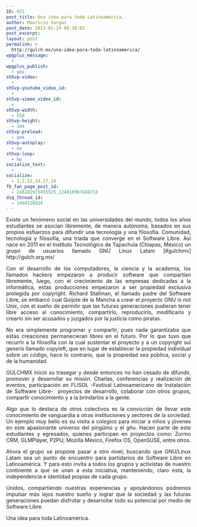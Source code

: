 ```yaml
---
ID: 921
post_title: Una idea para toda Latinoamérica.
author: Mauricio Vargas
post_date: 2013-01-24 00:38:01
post_excerpt:
layout: post
permalink: >
  http://gulch.mx/una-idea-para-toda-latinoamerica/
wpgplus_message:
  - 
wpgplus_publish:
  - yes
sh5vp-video:
  - 
sh5vp-youtube_video_id:
  - 
sh5vp-vimeo_video_id:
  - 
sh5vp-width:
  - 550
sh5vp-height:
  - 344
sh5vp-preload:
  - yes
sh5vp-autoplay:
  - no
sh5vp-loop:
  - no
socialize_text:
  - 
socialize:
  - 1,2,22,24,17,18
fb_fan_page_post_id:
  - 246202975455925_124810967688718
dsq_thread_id:
  - 1460116824
---
```

<p style="text-align: justify;">Existe un fenómeno social en las universidades del mundo, todos los años estudiantes se asocian libremente, de manera autónoma, basados en sus propios esfuerzos para difundir una tecnología y una filosofía. Comunidad, tecnología y filosofía, una triada que converge en el Software Libre. Así nace en 2011 en el Instituto Tecnológico de Tapachula (Chiapas, México) un grupo de usuarios llamado GNU Linux Latam [#gulchmx] http://gulch.org.mx/</p>
<p style="text-align: justify;">Con el desarrollo de los computadores, la ciencia y la academia, los llamados hackers empezaron a producir software que compartían libremente, luego, con el crecimiento de las empresas dedicadas a la informática, estas producciones empezaron a ser propiedad exclusiva protegida por copyright. Richard Stallman, el llamado padre del Software Libre, se embarcó cual Quijote de la Mancha a crear el proyecto GNU is not Unix, con el sueño de permitir que las futuras generaciones pudieran tener libre acceso al conocimiento, compartirlo, reproducirlo, modificarlo y crearlo sin ser acusados y juzgados por la justicia como piratas.</p>
<p style="text-align: justify;">No era simplemente programar y compartir, pues nada garantizaba que estas creaciones permanecieran libres en el futuro. Por lo que tuvo que recurrir a la filosofía con la cual sustentar el proyecto y a un copyright sui generis llamado copyleft, que en lugar de establecer la propiedad individual sobre un código, hace lo contrario, que la propiedad sea pública, social y de la humanidad.</p>
<p style="text-align: justify;">GULCHMX inició su trasegar y desde entonces no han cesado de difundir, promover y desarrollar su misión. Charlas, conferencias y realización de eventos, participación en FLISOL -Festival Latinoamericano de Instalación de Software Libre-  proyectos de desarrollo, colaborar con otros grupos, compartir conocimiento y a la brindarlos a la gente.</p>
<p style="text-align: justify;">Algo que lo destaca de otros colectivos es la convicción de llevar este conocimiento de vanguardia a otras instituciones y sectores de la sociedad. Un ejemplo muy bello es su visita a colegios para iniciar a niños y jóvenes en este apasionante universo del pingüino y el gñu. Hacen parte de este estudiantes y egresados, quienes participan en proyectos como: Zurmo CRM, GLMPlayer, P2PU; Mozilla México, Firefox OS, OpenSUSE, entre otros.</p>
<p style="text-align: justify;">Ahora el grupo se propone pasar a otro nivel, buscando que GNU/Linux Latam sea un punto de encuentro para partidarios de Software Libre en Latinoamérica. Y para esto invita a todos los grupos y activistas de nuestro continente a que se unan a esta iniciativa, manteniendo, claro está, la independencia e identidad propias de cada grupo.</p>
<p style="text-align: justify;">Unidos, compartiendo nuestras experiencias y apoyándonos podremos impulsar más lejos nuestro sueño y lograr que la sociedad y las futuras generaciones puedan disfrutar y desarrollar todo su potencial por medio de Software Libre.</p>
<p style="text-align: justify;">Una idea para toda Latinoamérica.</p>